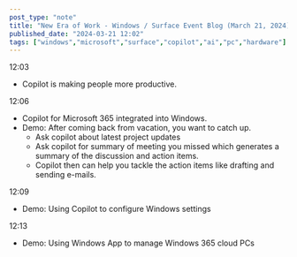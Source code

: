 ```yaml
---
post_type: "note" 
title: "New Era of Work - Windows / Surface Event Blog (March 21, 2024)"
published_date: "2024-03-21 12:02"
tags: ["windows","microsoft","surface","copilot","ai","pc","hardware"]
---
```


12:03

- Copilot is making people more productive.  

12:06

- Copilot for Microsoft 365 integrated into Windows.
- Demo: After coming back from vacation, you want to catch up.
    - Ask copilot about latest project updates
    - Ask copilot for summary of meeting you missed which generates a summary of the discussion and action items.
    - Copilot then can help you tackle the action items like drafting and sending e-mails.

12:09

- Demo: Using Copilot to configure Windows settings

12:13

- Demo: Using Windows App to manage Windows 365 cloud PCs
